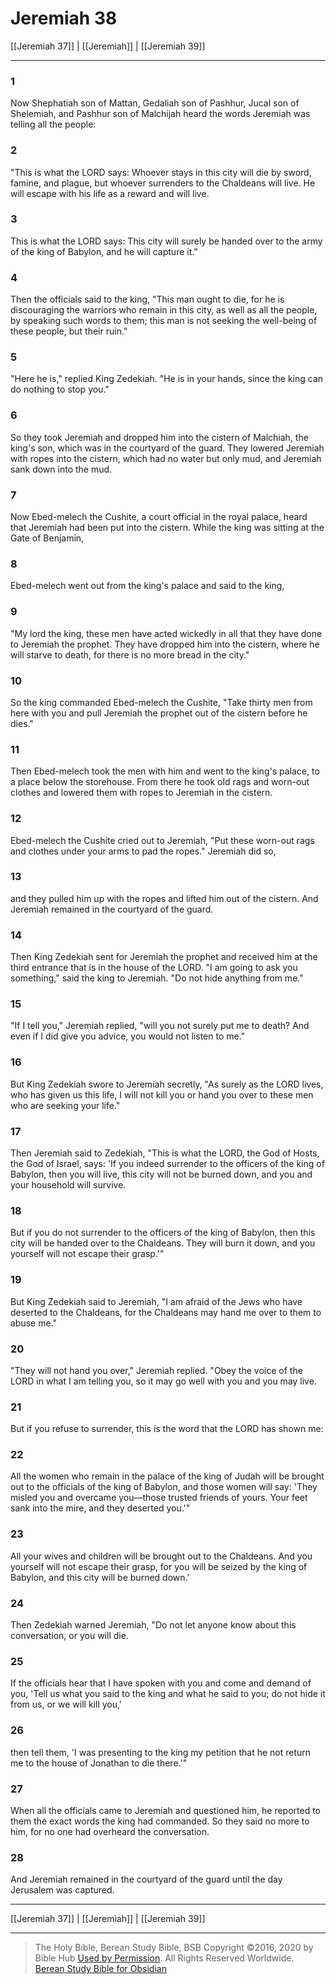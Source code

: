 # Jeremiah 38

[[Jeremiah 37]] | [[Jeremiah]] | [[Jeremiah 39]]

---

### 1
Now Shephatiah son of Mattan, Gedaliah son of Pashhur, Jucal son of Shelemiah, and Pashhur son of Malchijah heard the words Jeremiah was telling all the people:

### 2
"This is what the LORD says: Whoever stays in this city will die by sword, famine, and plague, but whoever surrenders to the Chaldeans will live. He will escape with his life as a reward and will live.

### 3
This is what the LORD says: This city will surely be handed over to the army of the king of Babylon, and he will capture it."

### 4
Then the officials said to the king, "This man ought to die, for he is discouraging the warriors who remain in this city, as well as all the people, by speaking such words to them; this man is not seeking the well-being of these people, but their ruin."

### 5
"Here he is," replied King Zedekiah. "He is in your hands, since the king can do nothing to stop you."

### 6
So they took Jeremiah and dropped him into the cistern of Malchiah, the king's son, which was in the courtyard of the guard. They lowered Jeremiah with ropes into the cistern, which had no water but only mud, and Jeremiah sank down into the mud.

### 7
Now Ebed-melech the Cushite, a court official in the royal palace, heard that Jeremiah had been put into the cistern. While the king was sitting at the Gate of Benjamin,

### 8
Ebed-melech went out from the king's palace and said to the king,

### 9
"My lord the king, these men have acted wickedly in all that they have done to Jeremiah the prophet. They have dropped him into the cistern, where he will starve to death, for there is no more bread in the city."

### 10
So the king commanded Ebed-melech the Cushite, "Take thirty men from here with you and pull Jeremiah the prophet out of the cistern before he dies."

### 11
Then Ebed-melech took the men with him and went to the king's palace, to a place below the storehouse. From there he took old rags and worn-out clothes and lowered them with ropes to Jeremiah in the cistern.

### 12
Ebed-melech the Cushite cried out to Jeremiah, "Put these worn-out rags and clothes under your arms to pad the ropes." Jeremiah did so,

### 13
and they pulled him up with the ropes and lifted him out of the cistern. And Jeremiah remained in the courtyard of the guard.

### 14
Then King Zedekiah sent for Jeremiah the prophet and received him at the third entrance that is in the house of the LORD. "I am going to ask you something," said the king to Jeremiah. "Do not hide anything from me."

### 15
"If I tell you," Jeremiah replied, "will you not surely put me to death? And even if I did give you advice, you would not listen to me."

### 16
But King Zedekiah swore to Jeremiah secretly, "As surely as the LORD lives, who has given us this life, I will not kill you or hand you over to these men who are seeking your life."

### 17
Then Jeremiah said to Zedekiah, "This is what the LORD, the God of Hosts, the God of Israel, says: 'If you indeed surrender to the officers of the king of Babylon, then you will live, this city will not be burned down, and you and your household will survive.

### 18
But if you do not surrender to the officers of the king of Babylon, then this city will be handed over to the Chaldeans. They will burn it down, and you yourself will not escape their grasp.'"

### 19
But King Zedekiah said to Jeremiah, "I am afraid of the Jews who have deserted to the Chaldeans, for the Chaldeans may hand me over to them to abuse me."

### 20
"They will not hand you over," Jeremiah replied. "Obey the voice of the LORD in what I am telling you, so it may go well with you and you may live.

### 21
But if you refuse to surrender, this is the word that the LORD has shown me:

### 22
All the women who remain in the palace of the king of Judah will be brought out to the officials of the king of Babylon, and those women will say: 'They misled you and overcame you—those trusted friends of yours. Your feet sank into the mire, and they deserted you.'"

### 23
All your wives and children will be brought out to the Chaldeans. And you yourself will not escape their grasp, for you will be seized by the king of Babylon, and this city will be burned down.'

### 24
Then Zedekiah warned Jeremiah, "Do not let anyone know about this conversation, or you will die.

### 25
If the officials hear that I have spoken with you and come and demand of you, 'Tell us what you said to the king and what he said to you; do not hide it from us, or we will kill you,'

### 26
then tell them, 'I was presenting to the king my petition that he not return me to the house of Jonathan to die there.'"

### 27
When all the officials came to Jeremiah and questioned him, he reported to them the exact words the king had commanded. So they said no more to him, for no one had overheard the conversation.

### 28
And Jeremiah remained in the courtyard of the guard until the day Jerusalem was captured.

---

[[Jeremiah 37]] | [[Jeremiah]] | [[Jeremiah 39]]

---

> The Holy Bible, Berean Study Bible, BSB
> Copyright &copy;2016, 2020 by Bible Hub
> [Used by Permission](https://berean.bible/terms.htm). All Rights Reserved Worldwide.
> [Berean Study Bible for Obsidian](https://github.com/gapmiss/berean-study-bible-for-obsidian)

